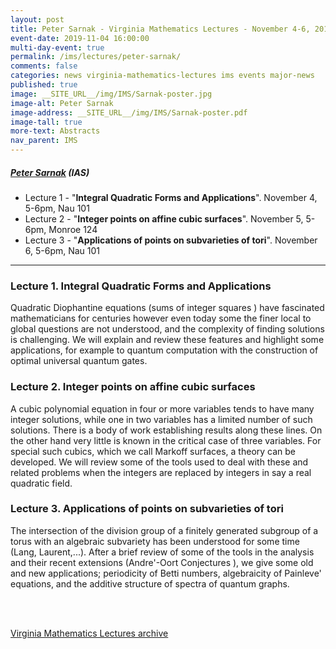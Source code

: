 ```yaml
---
layout: post
title: Peter Sarnak - Virginia Mathematics Lectures - November 4-6, 2019
event-date: 2019-11-04 16:00:00
multi-day-event: true
permalink: /ims/lectures/peter-sarnak/
comments: false
categories: news virginia-mathematics-lectures ims events major-news
published: true
image: __SITE_URL__/img/IMS/Sarnak-poster.jpg
image-alt: Peter Sarnak
image-address: __SITE_URL__/img/IMS/Sarnak-poster.pdf
image-tall: true
more-text: Abstracts
nav_parent: IMS
---
```


<h5 class="mt-1 mb-4"><a href="https://www.math.ias.edu/people/faculty/sarnak">Peter Sarnak</a> (IAS)</h5>

- Lecture 1 - "**Integral Quadratic Forms and Applications**". November 4, 5-6pm, Nau 101
- Lecture 2 - "**Integer points on affine cubic surfaces**". November 5, 5-6pm, Monroe 124
- Lecture 3 - "**Applications of points on subvarieties of tori**". November 6, 5-6pm, Nau 101

<!--more-->

---

### Lecture 1. Integral Quadratic Forms and Applications

Quadratic Diophantine equations (sums of integer squares ) have fascinated mathematicians for centuries however even today some the finer local to global questions are not understood, and the complexity of finding solutions is challenging. We will explain and review these features and highlight some applications, for example to quantum computation with the construction of optimal universal quantum gates. 



### Lecture 2. Integer points on affine cubic surfaces

A cubic polynomial equation in four or more variables tends to have many integer solutions, while one in two variables has a limited number of such solutions. There is a body of work establishing results along these lines. On the other hand very little is known in the critical case of three variables. For special such cubics, which we call Markoff surfaces, a theory can be developed. We will review some of the tools used to deal with these and related problems when the integers are replaced by integers in say a real quadratic field. 



### Lecture 3. Applications of points on subvarieties of tori

The intersection of the division group of a finitely generated subgroup of a torus with an algebraic subvariety has been understood for some time (Lang, Laurent,...). After a brief review of some of the tools in the analysis and their recent extensions (Andre'-Oort Conjectures ), we give some old and new applications; periodicity of Betti numbers, algebraicity of Painleve' equations, and the additive structure of spectra of quantum graphs.


<br><br>

[Virginia Mathematics Lectures archive]({{site.url}}/ims/lectures)
